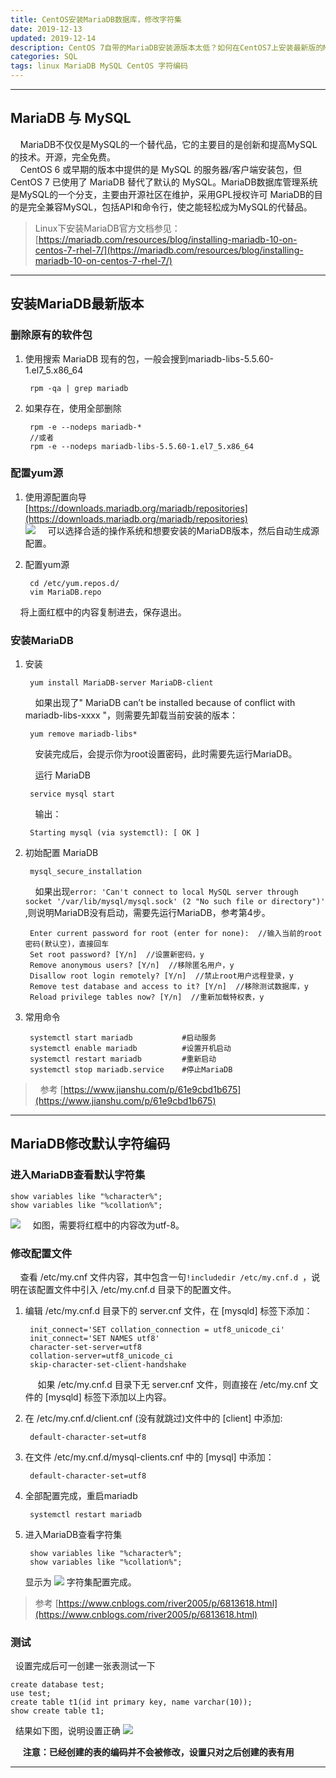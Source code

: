```yaml
---
title: CentOS安装MariaDB数据库，修改字符集
date: 2019-12-13
updated: 2019-12-14
description: CentOS 7自带的MariaDB安装源版本太低？如何在CentOS7上安装最新版的MariaDB数据库，以及安装后的字符编码设置，解决中文乱码问题。
categories: SQL
tags: linux MariaDB MySQL CentOS 字符编码
---
```


---
## MariaDB 与 MySQL

&nbsp;&nbsp;&nbsp;&nbsp;MariaDB不仅仅是MySQL的一个替代品，它的主要目的是创新和提高MySQL的技术。开源，完全免费。<br>
&nbsp;&nbsp;&nbsp;&nbsp;CentOS 6 或早期的版本中提供的是 MySQL 的服务器/客户端安装包，但 CentOS 7 已使用了 MariaDB 替代了默认的 MySQL。MariaDB数据库管理系统是MySQL的一个分支，主要由开源社区在维护，采用GPL授权许可 MariaDB的目的是完全兼容MySQL，包括API和命令行，使之能轻松成为MySQL的代替品。

> Linux下安装MariaDB官方文档参见：[https://mariadb.com/resources/blog/installing-mariadb-10-on-centos-7-rhel-7/](https://mariadb.com/resources/blog/installing-mariadb-10-on-centos-7-rhel-7/)<br>

---
## 安装MariaDB最新版本

### 删除原有的软件包

1. 使用搜索 MariaDB 现有的包，一般会搜到mariadb-libs-5.5.60-1.el7_5.x86_64
   
        rpm -qa | grep mariadb

2. 如果存在，使用全部删除<br>
   
        rpm -e --nodeps mariadb-*
        //或者
        rpm -e --nodeps mariadb-libs-5.5.60-1.el7_5.x86_64

### 配置yum源

1. 使用源配置向导<br>
    [https://downloads.mariadb.org/mariadb/repositories](https://downloads.mariadb.org/mariadb/repositories)<br>
    ![](../post_image/yum_mariadb.png)
    &nbsp;&nbsp;&nbsp;&nbsp;可以选择合适的操作系统和想要安装的MariaDB版本，然后自动生成源配置。<br>


1. 配置yum源

        cd /etc/yum.repos.d/
        vim MariaDB.repo

&nbsp;&nbsp;&nbsp;&nbsp;将上面红框中的内容复制进去，保存退出。<br>


### 安装MariaDB

1. 安装

        yum install MariaDB-server MariaDB-client

    &nbsp;&nbsp;&nbsp;&nbsp;如果出现了" MariaDB can’t be installed because of conflict with mariadb-libs-xxxx "，则需要先卸载当前安装的版本：

        yum remove mariadb-libs*

    &nbsp;&nbsp;&nbsp;&nbsp;安装完成后，会提示你为root设置密码，此时需要先运行MariaDB。<br>

    &nbsp;&nbsp;&nbsp;&nbsp;运行 MariaDB

        service mysql start

    &nbsp;&nbsp;&nbsp;&nbsp;输出：

        Starting mysql (via systemctl): [ OK ]

2. 初始配置 MariaDB

        mysql_secure_installation

    &nbsp;&nbsp;&nbsp;&nbsp;如果出现`error: 'Can't connect to local MySQL server through socket '/var/lib/mysql/mysql.sock' (2 "No such file or directory")' `,则说明MariaDB没有启动，需要先运行MariaDB，参考第4步。

        Enter current password for root (enter for none):  //输入当前的root密码(默认空)，直接回车
        Set root password? [Y/n]  //设置新密码，y
        Remove anonymous users? [Y/n]  //移除匿名用户，y
        Disallow root login remotely? [Y/n]  //禁止root用户远程登录，y
        Remove test database and access to it? [Y/n]  //移除测试数据库，y
        Reload privilege tables now? [Y/n]  //重新加载特权表，y

3. 常用命令
   
        systemctl start mariadb           #启动服务
        systemctl enable mariadb          #设置开机启动
        systemctl restart mariadb         #重新启动
        systemctl stop mariadb.service    #停止MariaDB


> &nbsp;&nbsp;参考 [https://www.jianshu.com/p/61e9cbd1b675](https://www.jianshu.com/p/61e9cbd1b675)

---
## MariaDB修改默认字符编码

### 进入MariaDB查看默认字符集
   
    show variables like "%character%";
    show variables like "%collation%";


![](/post_image/mariadb_char.png)
&nbsp;&nbsp;&nbsp;&nbsp;如图，需要将红框中的内容改为utf-8。

### 修改配置文件
   
&nbsp;&nbsp;&nbsp;&nbsp;查看 /etc/my.cnf 文件内容，其中包含一句`!includedir /etc/my.cnf.d `，说明在该配置文件中引入 /etc/my.cnf.d 目录下的配置文件。<br>

1. 编辑 /etc/my.cnf.d 目录下的 server.cnf 文件，在 [mysqld] 标签下添加：

        init_connect='SET collation_connection = utf8_unicode_ci' 
        init_connect='SET NAMES utf8' 
        character-set-server=utf8 
        collation-server=utf8_unicode_ci 
        skip-character-set-client-handshake

    &nbsp;&nbsp;&nbsp;&nbsp; 如果 /etc/my.cnf.d 目录下无 server.cnf 文件，则直接在 /etc/my.cnf 文件的 [mysqld] 标签下添加以上内容。

2. 在 /etc/my.cnf.d/client.cnf (没有就跳过)文件中的 [client] 中添加:

        default-character-set=utf8

3. 在文件 /etc/my.cnf.d/mysql-clients.cnf 中的 [mysql] 中添加：

        default-character-set=utf8

4. 全部配置完成，重启mariadb

        systemctl restart mariadb

5. 进入MariaDB查看字符集

        show variables like "%character%";
        show variables like "%collation%";

    显示为
    ![](/post_image/mariadb_char_m.png)
    字符集配置完成。<br>

> 参考 [https://www.cnblogs.com/river2005/p/6813618.html](https://www.cnblogs.com/river2005/p/6813618.html)

### 测试

&nbsp;&nbsp;设置完成后可一创建一张表测试一下

    create database test;
    use test;
    create table t1(id int primary key, name varchar(10));
    show create table t1;

&nbsp;&nbsp;结果如下图，说明设置正确
![](/post_image/mariadb_success.png)

&nbsp;&nbsp;&nbsp;&nbsp; **注意：已经创建的表的编码并不会被修改，设置只对之后创建的表有用**

---